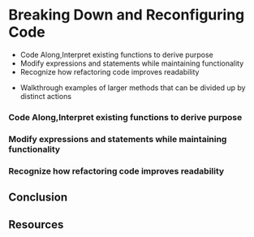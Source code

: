 # Breaking Down and Reconfiguring Code

- Code Along,Interpret existing functions to derive purpose
- Modify expressions and statements while maintaining functionality
- Recognize how refactoring code improves readability

* Walkthrough examples of larger methods that can be divided up by distinct actions

### Code Along,Interpret existing functions to derive purpose

### Modify expressions and statements while maintaining functionality

### Recognize how refactoring code improves readability

## Conclusion

## Resources
